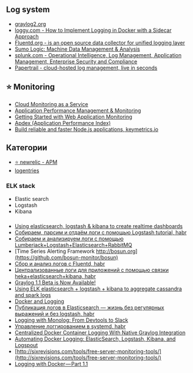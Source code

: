 ## Log system
 - [graylog2.org ](https://www.graylog2.org/)
 - [loggy.com - How to Implement Logging in Docker with a Sidecar Approach ](https://www.loggly.com/blog/how-to-implement-logging-in-docker-with-a-sidecar-approach/)
 - [Fluentd.org - is an open source data collector for unified logging layer](http://www.fluentd.org/)
 - [Sumo Logic: Machine Data Management &amp; Analysis](http://www.sumologic.com/)
 - [splunk.com - Operational Intelligence, Log Management, Application Management, Enterprise Security and Compliance](http://www.splunk.com/)
 - [Papertrail - cloud-hosted log management, live in seconds](https://papertrailapp.com/)

## :star: Monitoring
- [Cloud Monitoring as a Service](https://www.datadoghq.com/)
- [Application Performance Management & Monitoring](http://newrelic.com/)
- [Getting Started with Web Application Monitoring](http://www.sitepoint.com/guide-monitoring-web-applications/)
- [Apdex (Application Performance Index)](https://en.wikipedia.org/wiki/Apdex)
- [Build reliable and faster Node.js applications, keymetrics.io](https://keymetrics.io/)

## Категории
- [:star: newrelic - APM](https://github.com/NBakaev/awesome/blob/master/logging/newrelic/newrelic.md)   
- [logentries](https://github.com/NBakaev/awesome/blob/master/logging/logentries/README.md)   

### ELK stack
 - Elastic search
 - Logstash
 - Kibana

#####
 - [Using elasticsearch, logstash & kibana to create realtime dashboards](https://speakerdeck.com/elasticsearch/using-elasticsearch-logstash-and-kibana-to-create-realtime-dashboards)
 - [Собираем, парсим и отдаём логи с помощью Logstash tutorial, habr](http://habrahabr.ru/post/165059/)
 - [Собираем и анализируем логи с помощью Lumberjack+Logstash+Elasticsearch+RabbitMQ](http://habrahabr.ru/company/maxifier/blog/216201/)
 - [Time Series Alerting Framework http://bosun.org](https://github.com/bosun-monitor/bosun)
 - [Сбор и анализ логов с Fluentd, habr](http://habrahabr.ru/company/selectel/blog/250969/)
 - [Централизованные логи для приложений с помощью связки heka+elasticsearch+kibana, habr](http://habrahabr.ru/post/250803/)
 - [Graylog 1.1 Beta is Now Available!](https://www.graylog.org/graylog-1-1-beta-is-now-available/)   
 - [Using ELK elasticsearch + logstash + kibana to aggregate cassandra and spark logs](http://www.javacodegeeks.com/2015/06/using-elk-elasticsearch-logstash-kibana-to-aggregate-cassandra-and-spark-logs.html)
 - [Docker and Logging](http://www.linux.com/news/enterprise/systems-management/851727-docker-and-logging)
 - [Публикация логов в Elasticsearch — жизнь без регулярных выражений и без logstash, habr](http://habrahabr.ru/post/267009/)
 - [Logging with Monolog: From Devtools to Slack](http://www.sitepoint.com/logging-with-monolog-from-devtools-to-slack/)
 - [Управление логгированием в systemd, habr](http://habrahabr.ru/company/selectel/blog/264731/)
 - [Centralized Docker Container Logging With Native Graylog Integration](https://www.graylog.org/centralize-your-docker-container-logging-with-graylog-native-integration/)
 - [Automating Docker Logging: ElasticSearch, Logstash, Kibana, and Logspout](http://nathanleclaire.com/blog/2015/04/27/automating-docker-logging-elasticsearch-logstash-kibana-and-logspout/)
 - [http://sixrevisions.com/tools/free-server-monitoring-tools/](http://sixrevisions.com/tools/free-server-monitoring-tools/)
 - [Logging with Docker — Part 1.1](https://medium.com/@yoanis_gil/logging-with-docker-part-1-1-965cb5e17165#.rs6ivrqlk)

